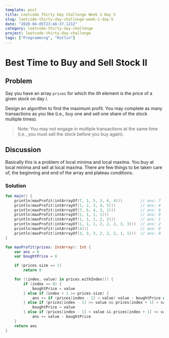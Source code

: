 ```yaml
---
template: post
title: Leetcode Thirty Day Challenge Week 1 Day 5
slug: leetcode-thirty-day-challenge-week-1-day-5
date: "2020-04-05T23:46:37.121Z"
category: leetcode-thirty-day-challenge
project: leetcode-thirty-day-challenge
tags: ["Programming", "Kotlin"]
---
```


# Best Time to Buy and Sell Stock II

## Problem
Say you have an array `prices` for which the _ith_ element is the price of a given stock on day _i_.

Design an algorithm to find the maximum profit. You may complete as many transactions as you like 
(i.e., buy one and sell one share of the stock multiple times).

> Note: You may not engage in multiple transactions at the same time
 (i.e., you must sell the stock before you buy again).
 
## Discussion
Basically this is a problem of local minima and local maxima.
You buy at local minima and sell at local maxima. There are few things
to be taken care of, the beginning and end of the array and plateau conditions.

### Solution
```kotlin
fun main() {
    println(maxProfit(intArrayOf(7, 1, 5, 3, 6, 4)))        // ans: 7
    println(maxProfit(intArrayOf(1, 2, 3, 4, 5)))           // ans: 4
    println(maxProfit(intArrayOf(7, 6, 4, 3, 1)))           // ans: 0
    println(maxProfit(intArrayOf(1, 1, 1, 1)))              // ans: 0
    println(maxProfit(intArrayOf(1, 1, 1, 2, 2)))           // ans: 1
    println(maxProfit(intArrayOf(1, 1, 1, 2, 2, 2, 3, 3)))  // ans: 2
    println(maxProfit(intArrayOf(4)))                       // ans: 0
    println(maxProfit(intArrayOf(3, 3, 3, 2, 2, 2, 1, 1)))  // ans: 0
}

fun maxProfit(prices: IntArray): Int {
    var ans = 0
    var boughtPrice = 0

    if (prices.size == 1)
        return 0

    for ((index, value) in prices.withIndex()) {
        if (index == 0) {
            boughtPrice = value
        } else if (index + 1 >= prices.size) {
            ans += if (prices[index - 1] < value) value - boughtPrice else 0
        } else if (prices[index - 1] >= value && prices[index + 1] > value) {
            boughtPrice = value
        } else if (prices[index - 1] < value && prices[index + 1] <= value)
            ans += value - boughtPrice
    }
    return ans
}
```